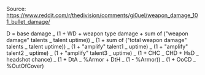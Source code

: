 Source: https://www.reddit.com/r/thedivision/comments/gi0uel/weapon_damage_101_bullet_damage/

D = base damage
_ (1 + WD + weapon type damage + sum of ("weapon damage" talents _ talent uptime))
_ (1 + sum of ("total weapon damage" talents _ talent uptime))
_ (1 + "amplify" talent1 _ uptime)
_ (1 + "amplify" talent2 _ uptime)
_ (1 + "amplify" talent3 _ uptime)
_ (1 + CHC _ CHD + HsD _ headshot chance)
_ (1 + DtA _ %Armor + DtH _ (1 - %Armor))
_ (1 + OoCD _ %OutOfCover)
